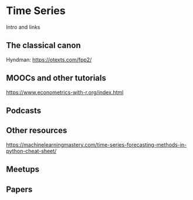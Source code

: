 # Time Series

Intro and links

## The classical canon

Hyndman: https://otexts.com/fpp2/

## MOOCs and other tutorials

https://www.econometrics-with-r.org/index.html

## Podcasts

## Other resources

https://machinelearningmastery.com/time-series-forecasting-methods-in-python-cheat-sheet/

## Meetups

## Papers

